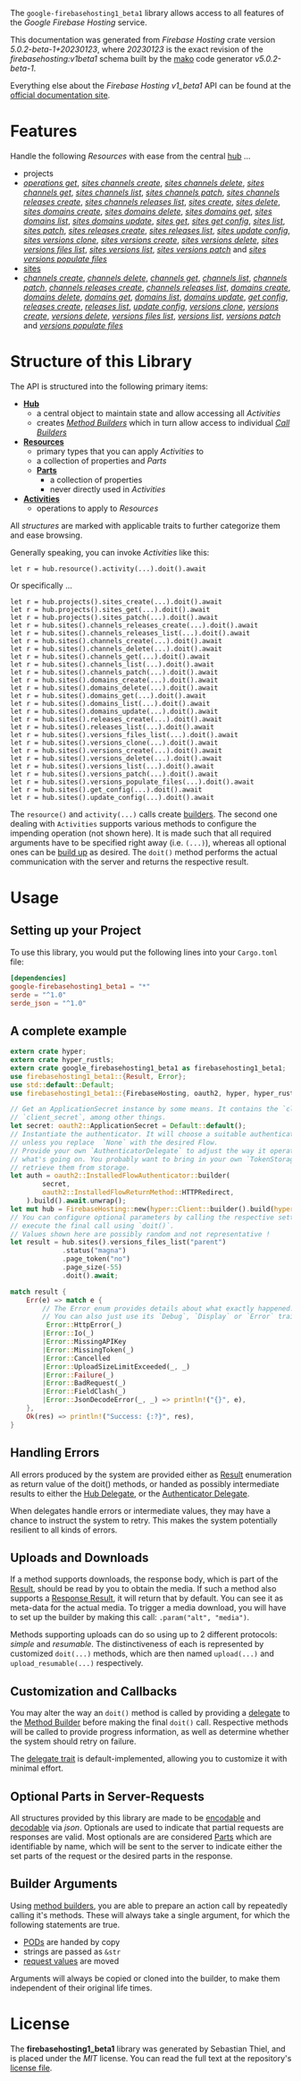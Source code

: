 <!---
DO NOT EDIT !
This file was generated automatically from 'src/generator/templates/api/README.md.mako'
DO NOT EDIT !
-->
The `google-firebasehosting1_beta1` library allows access to all features of the *Google Firebase Hosting* service.

This documentation was generated from *Firebase Hosting* crate version *5.0.2-beta-1+20230123*, where *20230123* is the exact revision of the *firebasehosting:v1beta1* schema built by the [mako](http://www.makotemplates.org/) code generator *v5.0.2-beta-1*.

Everything else about the *Firebase Hosting* *v1_beta1* API can be found at the
[official documentation site](https://firebase.google.com/docs/hosting/).
# Features

Handle the following *Resources* with ease from the central [hub](https://docs.rs/google-firebasehosting1_beta1/5.0.2-beta-1+20230123/google_firebasehosting1_beta1/FirebaseHosting) ... 

* projects
 * [*operations get*](https://docs.rs/google-firebasehosting1_beta1/5.0.2-beta-1+20230123/google_firebasehosting1_beta1/api::ProjectOperationGetCall), [*sites channels create*](https://docs.rs/google-firebasehosting1_beta1/5.0.2-beta-1+20230123/google_firebasehosting1_beta1/api::ProjectSiteChannelCreateCall), [*sites channels delete*](https://docs.rs/google-firebasehosting1_beta1/5.0.2-beta-1+20230123/google_firebasehosting1_beta1/api::ProjectSiteChannelDeleteCall), [*sites channels get*](https://docs.rs/google-firebasehosting1_beta1/5.0.2-beta-1+20230123/google_firebasehosting1_beta1/api::ProjectSiteChannelGetCall), [*sites channels list*](https://docs.rs/google-firebasehosting1_beta1/5.0.2-beta-1+20230123/google_firebasehosting1_beta1/api::ProjectSiteChannelListCall), [*sites channels patch*](https://docs.rs/google-firebasehosting1_beta1/5.0.2-beta-1+20230123/google_firebasehosting1_beta1/api::ProjectSiteChannelPatchCall), [*sites channels releases create*](https://docs.rs/google-firebasehosting1_beta1/5.0.2-beta-1+20230123/google_firebasehosting1_beta1/api::ProjectSiteChannelReleaseCreateCall), [*sites channels releases list*](https://docs.rs/google-firebasehosting1_beta1/5.0.2-beta-1+20230123/google_firebasehosting1_beta1/api::ProjectSiteChannelReleaseListCall), [*sites create*](https://docs.rs/google-firebasehosting1_beta1/5.0.2-beta-1+20230123/google_firebasehosting1_beta1/api::ProjectSiteCreateCall), [*sites delete*](https://docs.rs/google-firebasehosting1_beta1/5.0.2-beta-1+20230123/google_firebasehosting1_beta1/api::ProjectSiteDeleteCall), [*sites domains create*](https://docs.rs/google-firebasehosting1_beta1/5.0.2-beta-1+20230123/google_firebasehosting1_beta1/api::ProjectSiteDomainCreateCall), [*sites domains delete*](https://docs.rs/google-firebasehosting1_beta1/5.0.2-beta-1+20230123/google_firebasehosting1_beta1/api::ProjectSiteDomainDeleteCall), [*sites domains get*](https://docs.rs/google-firebasehosting1_beta1/5.0.2-beta-1+20230123/google_firebasehosting1_beta1/api::ProjectSiteDomainGetCall), [*sites domains list*](https://docs.rs/google-firebasehosting1_beta1/5.0.2-beta-1+20230123/google_firebasehosting1_beta1/api::ProjectSiteDomainListCall), [*sites domains update*](https://docs.rs/google-firebasehosting1_beta1/5.0.2-beta-1+20230123/google_firebasehosting1_beta1/api::ProjectSiteDomainUpdateCall), [*sites get*](https://docs.rs/google-firebasehosting1_beta1/5.0.2-beta-1+20230123/google_firebasehosting1_beta1/api::ProjectSiteGetCall), [*sites get config*](https://docs.rs/google-firebasehosting1_beta1/5.0.2-beta-1+20230123/google_firebasehosting1_beta1/api::ProjectSiteGetConfigCall), [*sites list*](https://docs.rs/google-firebasehosting1_beta1/5.0.2-beta-1+20230123/google_firebasehosting1_beta1/api::ProjectSiteListCall), [*sites patch*](https://docs.rs/google-firebasehosting1_beta1/5.0.2-beta-1+20230123/google_firebasehosting1_beta1/api::ProjectSitePatchCall), [*sites releases create*](https://docs.rs/google-firebasehosting1_beta1/5.0.2-beta-1+20230123/google_firebasehosting1_beta1/api::ProjectSiteReleaseCreateCall), [*sites releases list*](https://docs.rs/google-firebasehosting1_beta1/5.0.2-beta-1+20230123/google_firebasehosting1_beta1/api::ProjectSiteReleaseListCall), [*sites update config*](https://docs.rs/google-firebasehosting1_beta1/5.0.2-beta-1+20230123/google_firebasehosting1_beta1/api::ProjectSiteUpdateConfigCall), [*sites versions clone*](https://docs.rs/google-firebasehosting1_beta1/5.0.2-beta-1+20230123/google_firebasehosting1_beta1/api::ProjectSiteVersionCloneCall), [*sites versions create*](https://docs.rs/google-firebasehosting1_beta1/5.0.2-beta-1+20230123/google_firebasehosting1_beta1/api::ProjectSiteVersionCreateCall), [*sites versions delete*](https://docs.rs/google-firebasehosting1_beta1/5.0.2-beta-1+20230123/google_firebasehosting1_beta1/api::ProjectSiteVersionDeleteCall), [*sites versions files list*](https://docs.rs/google-firebasehosting1_beta1/5.0.2-beta-1+20230123/google_firebasehosting1_beta1/api::ProjectSiteVersionFileListCall), [*sites versions list*](https://docs.rs/google-firebasehosting1_beta1/5.0.2-beta-1+20230123/google_firebasehosting1_beta1/api::ProjectSiteVersionListCall), [*sites versions patch*](https://docs.rs/google-firebasehosting1_beta1/5.0.2-beta-1+20230123/google_firebasehosting1_beta1/api::ProjectSiteVersionPatchCall) and [*sites versions populate files*](https://docs.rs/google-firebasehosting1_beta1/5.0.2-beta-1+20230123/google_firebasehosting1_beta1/api::ProjectSiteVersionPopulateFileCall)
* [sites](https://docs.rs/google-firebasehosting1_beta1/5.0.2-beta-1+20230123/google_firebasehosting1_beta1/api::Site)
 * [*channels create*](https://docs.rs/google-firebasehosting1_beta1/5.0.2-beta-1+20230123/google_firebasehosting1_beta1/api::SiteChannelCreateCall), [*channels delete*](https://docs.rs/google-firebasehosting1_beta1/5.0.2-beta-1+20230123/google_firebasehosting1_beta1/api::SiteChannelDeleteCall), [*channels get*](https://docs.rs/google-firebasehosting1_beta1/5.0.2-beta-1+20230123/google_firebasehosting1_beta1/api::SiteChannelGetCall), [*channels list*](https://docs.rs/google-firebasehosting1_beta1/5.0.2-beta-1+20230123/google_firebasehosting1_beta1/api::SiteChannelListCall), [*channels patch*](https://docs.rs/google-firebasehosting1_beta1/5.0.2-beta-1+20230123/google_firebasehosting1_beta1/api::SiteChannelPatchCall), [*channels releases create*](https://docs.rs/google-firebasehosting1_beta1/5.0.2-beta-1+20230123/google_firebasehosting1_beta1/api::SiteChannelReleaseCreateCall), [*channels releases list*](https://docs.rs/google-firebasehosting1_beta1/5.0.2-beta-1+20230123/google_firebasehosting1_beta1/api::SiteChannelReleaseListCall), [*domains create*](https://docs.rs/google-firebasehosting1_beta1/5.0.2-beta-1+20230123/google_firebasehosting1_beta1/api::SiteDomainCreateCall), [*domains delete*](https://docs.rs/google-firebasehosting1_beta1/5.0.2-beta-1+20230123/google_firebasehosting1_beta1/api::SiteDomainDeleteCall), [*domains get*](https://docs.rs/google-firebasehosting1_beta1/5.0.2-beta-1+20230123/google_firebasehosting1_beta1/api::SiteDomainGetCall), [*domains list*](https://docs.rs/google-firebasehosting1_beta1/5.0.2-beta-1+20230123/google_firebasehosting1_beta1/api::SiteDomainListCall), [*domains update*](https://docs.rs/google-firebasehosting1_beta1/5.0.2-beta-1+20230123/google_firebasehosting1_beta1/api::SiteDomainUpdateCall), [*get config*](https://docs.rs/google-firebasehosting1_beta1/5.0.2-beta-1+20230123/google_firebasehosting1_beta1/api::SiteGetConfigCall), [*releases create*](https://docs.rs/google-firebasehosting1_beta1/5.0.2-beta-1+20230123/google_firebasehosting1_beta1/api::SiteReleaseCreateCall), [*releases list*](https://docs.rs/google-firebasehosting1_beta1/5.0.2-beta-1+20230123/google_firebasehosting1_beta1/api::SiteReleaseListCall), [*update config*](https://docs.rs/google-firebasehosting1_beta1/5.0.2-beta-1+20230123/google_firebasehosting1_beta1/api::SiteUpdateConfigCall), [*versions clone*](https://docs.rs/google-firebasehosting1_beta1/5.0.2-beta-1+20230123/google_firebasehosting1_beta1/api::SiteVersionCloneCall), [*versions create*](https://docs.rs/google-firebasehosting1_beta1/5.0.2-beta-1+20230123/google_firebasehosting1_beta1/api::SiteVersionCreateCall), [*versions delete*](https://docs.rs/google-firebasehosting1_beta1/5.0.2-beta-1+20230123/google_firebasehosting1_beta1/api::SiteVersionDeleteCall), [*versions files list*](https://docs.rs/google-firebasehosting1_beta1/5.0.2-beta-1+20230123/google_firebasehosting1_beta1/api::SiteVersionFileListCall), [*versions list*](https://docs.rs/google-firebasehosting1_beta1/5.0.2-beta-1+20230123/google_firebasehosting1_beta1/api::SiteVersionListCall), [*versions patch*](https://docs.rs/google-firebasehosting1_beta1/5.0.2-beta-1+20230123/google_firebasehosting1_beta1/api::SiteVersionPatchCall) and [*versions populate files*](https://docs.rs/google-firebasehosting1_beta1/5.0.2-beta-1+20230123/google_firebasehosting1_beta1/api::SiteVersionPopulateFileCall)




# Structure of this Library

The API is structured into the following primary items:

* **[Hub](https://docs.rs/google-firebasehosting1_beta1/5.0.2-beta-1+20230123/google_firebasehosting1_beta1/FirebaseHosting)**
    * a central object to maintain state and allow accessing all *Activities*
    * creates [*Method Builders*](https://docs.rs/google-firebasehosting1_beta1/5.0.2-beta-1+20230123/google_firebasehosting1_beta1/client::MethodsBuilder) which in turn
      allow access to individual [*Call Builders*](https://docs.rs/google-firebasehosting1_beta1/5.0.2-beta-1+20230123/google_firebasehosting1_beta1/client::CallBuilder)
* **[Resources](https://docs.rs/google-firebasehosting1_beta1/5.0.2-beta-1+20230123/google_firebasehosting1_beta1/client::Resource)**
    * primary types that you can apply *Activities* to
    * a collection of properties and *Parts*
    * **[Parts](https://docs.rs/google-firebasehosting1_beta1/5.0.2-beta-1+20230123/google_firebasehosting1_beta1/client::Part)**
        * a collection of properties
        * never directly used in *Activities*
* **[Activities](https://docs.rs/google-firebasehosting1_beta1/5.0.2-beta-1+20230123/google_firebasehosting1_beta1/client::CallBuilder)**
    * operations to apply to *Resources*

All *structures* are marked with applicable traits to further categorize them and ease browsing.

Generally speaking, you can invoke *Activities* like this:

```Rust,ignore
let r = hub.resource().activity(...).doit().await
```

Or specifically ...

```ignore
let r = hub.projects().sites_create(...).doit().await
let r = hub.projects().sites_get(...).doit().await
let r = hub.projects().sites_patch(...).doit().await
let r = hub.sites().channels_releases_create(...).doit().await
let r = hub.sites().channels_releases_list(...).doit().await
let r = hub.sites().channels_create(...).doit().await
let r = hub.sites().channels_delete(...).doit().await
let r = hub.sites().channels_get(...).doit().await
let r = hub.sites().channels_list(...).doit().await
let r = hub.sites().channels_patch(...).doit().await
let r = hub.sites().domains_create(...).doit().await
let r = hub.sites().domains_delete(...).doit().await
let r = hub.sites().domains_get(...).doit().await
let r = hub.sites().domains_list(...).doit().await
let r = hub.sites().domains_update(...).doit().await
let r = hub.sites().releases_create(...).doit().await
let r = hub.sites().releases_list(...).doit().await
let r = hub.sites().versions_files_list(...).doit().await
let r = hub.sites().versions_clone(...).doit().await
let r = hub.sites().versions_create(...).doit().await
let r = hub.sites().versions_delete(...).doit().await
let r = hub.sites().versions_list(...).doit().await
let r = hub.sites().versions_patch(...).doit().await
let r = hub.sites().versions_populate_files(...).doit().await
let r = hub.sites().get_config(...).doit().await
let r = hub.sites().update_config(...).doit().await
```

The `resource()` and `activity(...)` calls create [builders][builder-pattern]. The second one dealing with `Activities` 
supports various methods to configure the impending operation (not shown here). It is made such that all required arguments have to be 
specified right away (i.e. `(...)`), whereas all optional ones can be [build up][builder-pattern] as desired.
The `doit()` method performs the actual communication with the server and returns the respective result.

# Usage

## Setting up your Project

To use this library, you would put the following lines into your `Cargo.toml` file:

```toml
[dependencies]
google-firebasehosting1_beta1 = "*"
serde = "^1.0"
serde_json = "^1.0"
```

## A complete example

```Rust
extern crate hyper;
extern crate hyper_rustls;
extern crate google_firebasehosting1_beta1 as firebasehosting1_beta1;
use firebasehosting1_beta1::{Result, Error};
use std::default::Default;
use firebasehosting1_beta1::{FirebaseHosting, oauth2, hyper, hyper_rustls, chrono, FieldMask};

// Get an ApplicationSecret instance by some means. It contains the `client_id` and 
// `client_secret`, among other things.
let secret: oauth2::ApplicationSecret = Default::default();
// Instantiate the authenticator. It will choose a suitable authentication flow for you, 
// unless you replace  `None` with the desired Flow.
// Provide your own `AuthenticatorDelegate` to adjust the way it operates and get feedback about 
// what's going on. You probably want to bring in your own `TokenStorage` to persist tokens and
// retrieve them from storage.
let auth = oauth2::InstalledFlowAuthenticator::builder(
        secret,
        oauth2::InstalledFlowReturnMethod::HTTPRedirect,
    ).build().await.unwrap();
let mut hub = FirebaseHosting::new(hyper::Client::builder().build(hyper_rustls::HttpsConnectorBuilder::new().with_native_roots().https_or_http().enable_http1().enable_http2().build()), auth);
// You can configure optional parameters by calling the respective setters at will, and
// execute the final call using `doit()`.
// Values shown here are possibly random and not representative !
let result = hub.sites().versions_files_list("parent")
             .status("magna")
             .page_token("no")
             .page_size(-55)
             .doit().await;

match result {
    Err(e) => match e {
        // The Error enum provides details about what exactly happened.
        // You can also just use its `Debug`, `Display` or `Error` traits
         Error::HttpError(_)
        |Error::Io(_)
        |Error::MissingAPIKey
        |Error::MissingToken(_)
        |Error::Cancelled
        |Error::UploadSizeLimitExceeded(_, _)
        |Error::Failure(_)
        |Error::BadRequest(_)
        |Error::FieldClash(_)
        |Error::JsonDecodeError(_, _) => println!("{}", e),
    },
    Ok(res) => println!("Success: {:?}", res),
}

```
## Handling Errors

All errors produced by the system are provided either as [Result](https://docs.rs/google-firebasehosting1_beta1/5.0.2-beta-1+20230123/google_firebasehosting1_beta1/client::Result) enumeration as return value of
the doit() methods, or handed as possibly intermediate results to either the 
[Hub Delegate](https://docs.rs/google-firebasehosting1_beta1/5.0.2-beta-1+20230123/google_firebasehosting1_beta1/client::Delegate), or the [Authenticator Delegate](https://docs.rs/yup-oauth2/*/yup_oauth2/trait.AuthenticatorDelegate.html).

When delegates handle errors or intermediate values, they may have a chance to instruct the system to retry. This 
makes the system potentially resilient to all kinds of errors.

## Uploads and Downloads
If a method supports downloads, the response body, which is part of the [Result](https://docs.rs/google-firebasehosting1_beta1/5.0.2-beta-1+20230123/google_firebasehosting1_beta1/client::Result), should be
read by you to obtain the media.
If such a method also supports a [Response Result](https://docs.rs/google-firebasehosting1_beta1/5.0.2-beta-1+20230123/google_firebasehosting1_beta1/client::ResponseResult), it will return that by default.
You can see it as meta-data for the actual media. To trigger a media download, you will have to set up the builder by making
this call: `.param("alt", "media")`.

Methods supporting uploads can do so using up to 2 different protocols: 
*simple* and *resumable*. The distinctiveness of each is represented by customized 
`doit(...)` methods, which are then named `upload(...)` and `upload_resumable(...)` respectively.

## Customization and Callbacks

You may alter the way an `doit()` method is called by providing a [delegate](https://docs.rs/google-firebasehosting1_beta1/5.0.2-beta-1+20230123/google_firebasehosting1_beta1/client::Delegate) to the 
[Method Builder](https://docs.rs/google-firebasehosting1_beta1/5.0.2-beta-1+20230123/google_firebasehosting1_beta1/client::CallBuilder) before making the final `doit()` call. 
Respective methods will be called to provide progress information, as well as determine whether the system should 
retry on failure.

The [delegate trait](https://docs.rs/google-firebasehosting1_beta1/5.0.2-beta-1+20230123/google_firebasehosting1_beta1/client::Delegate) is default-implemented, allowing you to customize it with minimal effort.

## Optional Parts in Server-Requests

All structures provided by this library are made to be [encodable](https://docs.rs/google-firebasehosting1_beta1/5.0.2-beta-1+20230123/google_firebasehosting1_beta1/client::RequestValue) and 
[decodable](https://docs.rs/google-firebasehosting1_beta1/5.0.2-beta-1+20230123/google_firebasehosting1_beta1/client::ResponseResult) via *json*. Optionals are used to indicate that partial requests are responses 
are valid.
Most optionals are are considered [Parts](https://docs.rs/google-firebasehosting1_beta1/5.0.2-beta-1+20230123/google_firebasehosting1_beta1/client::Part) which are identifiable by name, which will be sent to 
the server to indicate either the set parts of the request or the desired parts in the response.

## Builder Arguments

Using [method builders](https://docs.rs/google-firebasehosting1_beta1/5.0.2-beta-1+20230123/google_firebasehosting1_beta1/client::CallBuilder), you are able to prepare an action call by repeatedly calling it's methods.
These will always take a single argument, for which the following statements are true.

* [PODs][wiki-pod] are handed by copy
* strings are passed as `&str`
* [request values](https://docs.rs/google-firebasehosting1_beta1/5.0.2-beta-1+20230123/google_firebasehosting1_beta1/client::RequestValue) are moved

Arguments will always be copied or cloned into the builder, to make them independent of their original life times.

[wiki-pod]: http://en.wikipedia.org/wiki/Plain_old_data_structure
[builder-pattern]: http://en.wikipedia.org/wiki/Builder_pattern
[google-go-api]: https://github.com/google/google-api-go-client

# License
The **firebasehosting1_beta1** library was generated by Sebastian Thiel, and is placed 
under the *MIT* license.
You can read the full text at the repository's [license file][repo-license].

[repo-license]: https://github.com/Byron/google-apis-rsblob/main/LICENSE.md

